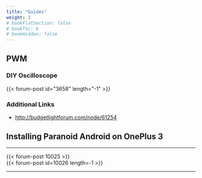```yaml
---
title: "Guides"
weight: 3
# bookFlatSection: false
# bookToc: 6
# bookHidden: false
---
```

## PWM

### DIY Oscilloscope

{{< forum-post id="3658" length="-1" >}}

### Additional Links
* http://budgetlightforum.com/node/61254

## Installing Paranoid Android on OnePlus 3
___
{{< forum-post 10025 >}}  
{{< forum-post id=10026 length=-1 >}}  
___




